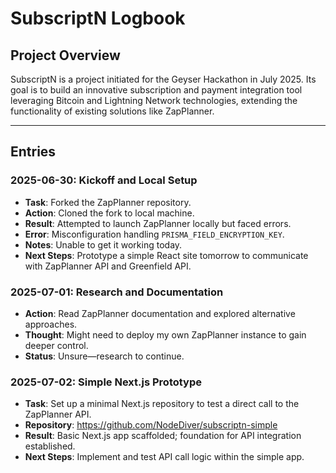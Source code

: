 # SubscriptN Logbook

## Project Overview

SubscriptN is a project initiated for the Geyser Hackathon in July 2025. Its goal is to build an innovative subscription and payment integration tool leveraging Bitcoin and Lightning Network technologies, extending the functionality of existing solutions like ZapPlanner.

---

## Entries

### 2025-06-30: Kickoff and Local Setup

- **Task**: Forked the ZapPlanner repository.
- **Action**: Cloned the fork to local machine.
- **Result**: Attempted to launch ZapPlanner locally but faced errors.
- **Error**: Misconfiguration handling `PRISMA_FIELD_ENCRYPTION_KEY`.
- **Notes**: Unable to get it working today.
- **Next Steps**: Prototype a simple React site tomorrow to communicate with ZapPlanner API and Greenfield API.

### 2025-07-01: Research and Documentation

- **Action**: Read ZapPlanner documentation and explored alternative approaches.
- **Thought**: Might need to deploy my own ZapPlanner instance to gain deeper control.
- **Status**: Unsure—research to continue.

### 2025-07-02: Simple Next.js Prototype

- **Task**: Set up a minimal Next.js repository to test a direct call to the ZapPlanner API.
- **Repository**: https://github.com/NodeDiver/subscriptn-simple
- **Result**: Basic Next.js app scaffolded; foundation for API integration established.
- **Next Steps**: Implement and test API call logic within the simple app.
